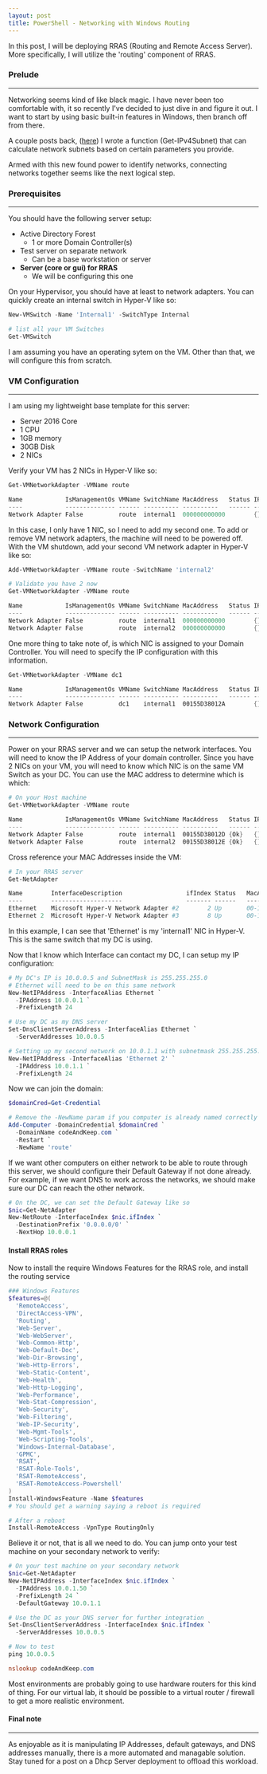 ```yaml
---
layout: post
title: PowerShell - Networking with Windows Routing
---
```


<p>
  In this post, I will be deploying RRAS (Routing and Remote Access Server). 
  More specifically, I will utilize the 'routing' component of RRAS. 
</p>

### Prelude
----

<p>
  Networking seems kind of like black magic. 
  I have never been too comfortable with, 
  it so recently I've decided to just dive in and figure it out. 
  I want to start by using basic built-in features in Windows, 
  then branch off from there.
</p>

A couple posts back,
([here](http://codeandkeep.com/PowerShell-Get-Subnet-NetworkID/)) I wrote 
a function (Get-IPv4Subnet) that can calculate network subnets based 
on certain parameters you provide. 

<p>
  Armed with this new found power to identify networks, 
  connecting networks together seems like the next logical step.
</p>

### Prerequisites
----

You should have the following server setup:
  - Active Directory Forest
    - 1 or more Domain Controller(s)
  - Test server on separate network
    - Can be a base workstation or server
  - **Server (core or gui) for RRAS**
    - We will be configuring this one

On your Hypervisor, you should have at least to network adapters. 
You can quickly create an internal switch in Hyper-V like so:

```powershell
New-VMSwitch -Name 'Internal1' -SwitchType Internal

# list all your VM Switches
Get-VMSwitch
```

<p>
  I am assuming you have an operating sytem on the VM. 
  Other than that, we will configure this from scratch.
</p>

### VM Configuration
---

I am using my lightweight base template for this server:
  - Server 2016 Core
  - 1 CPU
  - 1GB memory
  - 30GB Disk
  - 2 NICs

<p>
  Verify your VM has 2 NICs in Hyper-V like so:
</p>

```powershell
Get-VMNetworkAdapter -VMName route

Name            IsManagementOs VMName SwitchName MacAddress   Status IPAddresses
----            -------------- ------ ---------- ----------   ------ -----------
Network Adapter False          route  internal1  000000000000        {}
```

<p>
  In this case, I only have 1 NIC, so I need to add my second one. 
  To add or remove VM network adapters, 
  the machine will need to be powered off. 
  With the VM shutdown, add your second VM network adapter in Hyper-V like so:
</p>

```powershell
Add-VMNetworkAdapter -VMName route -SwitchName 'internal2'

# Validate you have 2 now
Get-VMNetworkAdapter -VMName route

Name            IsManagementOs VMName SwitchName MacAddress   Status IPAddresses
----            -------------- ------ ---------- ----------   ------ -----------
Network Adapter False          route  internal1  000000000000        {}
Network Adapter False          route  internal2  000000000000        {}
```

<p>
  One more thing to take note of, 
  is which NIC is assigned to your Domain Controller. 
  You will need to specify the IP configuration with this information.
</p>

```powershell
Get-VMNetworkAdapter -VMName dc1

Name            IsManagementOs VMName SwitchName MacAddress   Status IPAddresses
----            -------------- ------ ---------- ----------   ------ -----------
Network Adapter False          dc1    internal1  00155D38012A        {}
```


### Network Configuration
----

<p>
  Power on your RRAS server and we can setup the network interfaces. 
  You will need to know the IP Address of your domain controller. 
  Since you have 2 NICs on your VM, 
  you will need to know which NIC is on the same VM Switch as your DC. 
  You can use the MAC address to determine which is which:
</p>

```powershell
# On your Host machine
Get-VMNetworkAdapter -VMName route

Name            IsManagementOs VMName SwitchName MacAddress   Status IPAddresses
----            -------------- ------ ---------- ----------   ------ -----------
Network Adapter False          route  internal1  00155D38012D {Ok}   {}
Network Adapter False          route  internal2  00155D38012E {Ok}   {}
```

<p>
  Cross reference your MAC Addresses inside the VM:
</p>

```powershell
# In your RRAS server
Get-NetAdapter

Name        InterfaceDescription                  ifIndex Status   MacAddress
----        --------------------                  ------- ------   ----------
Ethernet    Microsoft Hyper-V Network Adapter #2        2 Up       00-15-5D-38-01-2D
Ethernet 2  Microsoft Hyper-V Network Adapter #3        8 Up       00-15-5D-38-01-2E
```

<p>
  In this example, I can see that 'Ethernet' is my 'internal1' NIC in Hyper-V. 
  This is the same switch that my DC is using. 
</p>

<p>
  Now that I know which Interface can contact my DC, 
  I can setup my IP configuration: 
</p>

```powershell
# My DC's IP is 10.0.0.5 and SubnetMask is 255.255.255.0
# Ethernet will need to be on this same network
New-NetIPAddress -InterfaceAlias Ethernet `
  -IPAddress 10.0.0.1 `
  -PrefixLength 24

# Use my DC as my DNS server
Set-DnsClientServerAddress -InterfaceAlias Ethernet `
  -ServerAddresses 10.0.0.5

# Setting up my second network on 10.0.1.1 with subnetmask 255.255.255.0
New-NetIPAddress -InterfaceAlias 'Ethernet 2' `
  -IPAddress 10.0.1.1 `
  -PrefixLength 24
```

<p>
  Now we can join the domain:
</p>

```powershell
$domainCred=Get-Credential

# Remove the -NewName param if you computer is already named correctly
Add-Computer -DomainCredential $domainCred `
  -DomainName codeAndKeep.com `
  -Restart `
  -NewName 'route'
```

<p>
  If we want other computers on either network 
  to be able to route through this server, 
  we should configure their Default Gateway if not done already. 
  For example, if we want DNS to work across the networks, 
  we should make sure our DC can reach the other network.
</p>

```powershell
# On the DC, we can set the Default Gateway like so
$nic=Get-NetAdapter
New-NetRoute -InterfaceIndex $nic.ifIndex `
  -DestinationPrefix '0.0.0.0/0' `
  -NextHop 10.0.0.1
```

#### Install RRAS roles

<p>
  Now to install the require Windows Features for the RRAS role, 
  and install the routing service 
</p>

```powershell
### Windows Features
$features=@(
  'RemoteAccess',
  'DirectAccess-VPN',
  'Routing',
  'Web-Server',
  'Web-WebServer',
  'Web-Common-Http',
  'Web-Default-Doc',
  'Web-Dir-Browsing',
  'Web-Http-Errors',
  'Web-Static-Content',
  'Web-Health',
  'Web-Http-Logging',
  'Web-Performance',
  'Web-Stat-Compression',
  'Web-Security',
  'Web-Filtering',
  'Web-IP-Security',
  'Web-Mgmt-Tools',
  'Web-Scripting-Tools',
  'Windows-Internal-Database',
  'GPMC',
  'RSAT',
  'RSAT-Role-Tools',
  'RSAT-RemoteAccess',
  'RSAT-RemoteAccess-Powershell'
)
Install-WindowsFeature -Name $features
# You should get a warning saying a reboot is required
```

```powershell
# After a reboot
Install-RemoteAccess -VpnType RoutingOnly
```

<p>
  Believe it or not, that is all we need to do. 
  You can jump onto your test machine on your secondary network to verify:
</p>

```powershell
# On your test machine on your secondary network
$nic=Get-NetAdapter
New-NetIPAddress -InterfaceIndex $nic.ifIndex `
  -IPAddress 10.0.1.50 `
  -PrefixLength 24 `
  -DefaultGateway 10.0.1.1

# Use the DC as your DNS server for further integration
Set-DnsClientServerAddress -InterfaceIndex $nic.ifIndex `
  -ServerAddresses 10.0.0.5

# Now to test
ping 10.0.0.5

nslookup codeAndKeep.com
```

<p>
  Most environments are probably going to use 
  hardware routers for this kind of thing. 
  For our virtual lab, it should be possible to a virtual 
  router / firewall to get a more realistic environment.
</p>

#### Final note
----

<p>
  As enjoyable as it is manipulating IP Addresses, default gateways, 
  and DNS addresses manually, 
  there is a more automated and managable solution. 
  Stay tuned for a post on a Dhcp Server deployment to offload this workload.
</p>
